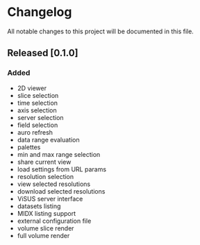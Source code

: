 # Changelog
All notable changes to this project will be documented in this file.

## Released [0.1.0]
### Added
- 2D viewer
- slice selection
- time selection
- axis selection
- server selection
- field selection
- auro refresh
- data range evaluation
- palettes
- min and max range selection
- share current view
- load settings from URL params
- resolution selection
- view selected resolutions
- download selected resolutions
- ViSUS server interface
- datasets listing
- MIDX listing support
- external configuration file
- volume slice render
- full volume render
